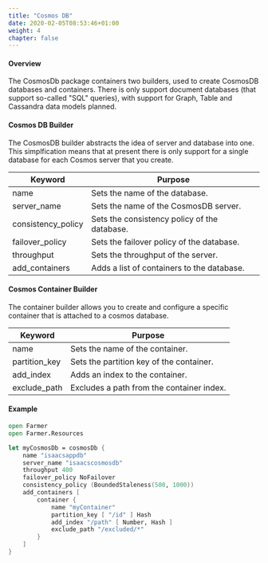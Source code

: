 ```yaml
---
title: "Cosmos DB"
date: 2020-02-05T08:53:46+01:00
weight: 4
chapter: false
---
```


#### Overview
The CosmosDb package containers two builders, used to create CosmosDB databases and containers. There is only support document databases (that support so-called "SQL" queries), with support for Graph, Table and Cassandra data models planned.

#### Cosmos DB Builder
The CosmosDB builder abstracts the idea of server and database into one. This simplfication means that at present there is only support for a single database for each Cosmos server that you create.

| Keyword | Purpose |
|-|-|
| name | Sets the name of the database. |
| server_name | Sets the name of the CosmosDB server. |
| consistency_policy | Sets the consistency policy of the database. |
| failover_policy | Sets the failover policy of the database. |
| throughput | Sets the throughput of the server. |
| add_containers | Adds a list of containers to the database. |

#### Cosmos Container Builder
The container builder allows you to create and configure a specific container that is attached to a cosmos database.

| Keyword | Purpose |
|-|-|
| name | Sets the name of the container. |
| partition_key | Sets the partition key of the container. |
| add_index | Adds an index to the container. |
| exclude_path | Excludes a path from the container index. |

#### Example
```fsharp
open Farmer
open Farmer.Resources

let myCosmosDb = cosmosDb {    
    name "isaacsappdb"
    server_name "isaacscosmosdb"
    throughput 400
    failover_policy NoFailover
    consistency_policy (BoundedStaleness(500, 1000))
    add_containers [
        container {
            name "myContainer"
            partition_key [ "/id" ] Hash
            add_index "/path" [ Number, Hash ]
            exclude_path "/excluded/*"
        }
    ]
}
```